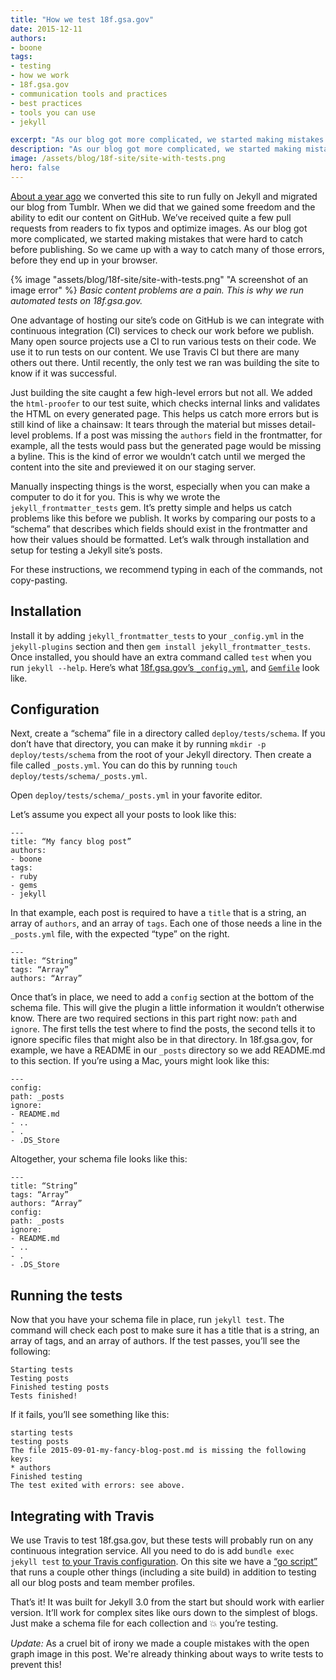 ```yaml
---
title: "How we test 18f.gsa.gov"
date: 2015-12-11
authors:
- boone
tags:
- testing
- how we work
- 18f.gsa.gov
- communication tools and practices
- best practices
- tools you can use
- jekyll

excerpt: "As our blog got more complicated, we started making mistakes that were hard to catch before publishing. So we came up with a way to catch many of those errors, before they end up in your browser."
description: "As our blog got more complicated, we started making mistakes that were hard to catch before publishing. So we came up with a way to catch many of those errors, before they end up in your browser."
image: /assets/blog/18f-site/site-with-tests.png
hero: false
---
```


[About a year ago](https://18f.gsa.gov/2014/11/17/taking-control-of-our-website-with-jekyll-and-webhooks/) we converted this site to run fully on Jekyll and migrated our blog from Tumblr. When we did that we gained some freedom and the ability to edit our content on GitHub. We’ve received quite a few pull requests from readers to fix typos and optimize images. As our blog got more complicated, we started making mistakes that were hard to catch before publishing. So we came up with a way to catch many of those errors, before they end up in your browser.

{% image "assets/blog/18f-site/site-with-tests.png" "A screenshot of an image error" %}
*Basic content problems are a pain. This is why we run automated tests on 18f.gsa.gov.*

One advantage of hosting our site’s code on GitHub is we can integrate with continuous integration (CI) services to check our work before we publish. Many open source projects use a CI to run various tests on their code. We use it to run tests on our content. We use Travis CI but there are many others out there. Until recently, the only test we ran was building the site to know if it was successful.

Just building the site caught a few high-level errors but not all. We added the `html-proofer` to our test suite, which checks internal links and validates the HTML on every generated page. This helps us catch more errors but is still kind of like a chainsaw: It tears through the material but misses detail-level problems. If a post was missing the `authors` field in the frontmatter, for example, all the tests would pass but the generated page would be missing a byline. This is the kind of error we wouldn’t catch until we merged the content into the site and previewed it on our staging server.

Manually inspecting things is the worst, especially when you can make a computer to do it for you. This is why we wrote the `jekyll_frontmatter_tests` gem. It’s pretty simple and helps us catch problems like this before we publish. It works by comparing our posts to a “schema” that describes which fields should exist in the frontmatter and how their values should be formatted. Let’s walk through installation and setup for testing a Jekyll site’s posts.

For these instructions, we recommend typing in each of the commands, not copy-pasting.

## Installation

Install it by adding `jekyll_frontmatter_tests` to your `_config.yml` in the `jekyll-plugins` section and then `gem install jekyll_frontmatter_tests`. Once installed, you should have an extra command called `test` when you run `jekyll --help`. Here’s what [18f.gsa.gov’s `_config.yml`](https://github.com/18F/18f.gsa.gov/blob/staging/_config.yml), and [`Gemfile`](https://github.com/18F/18f.gsa.gov/blob/staging/Gemfile) look like.

## Configuration

Next, create a “schema” file in a directory called `deploy/tests/schema`. If you don’t have that directory, you can make it by running `mkdir -p deploy/tests/schema` from the root of your Jekyll directory. Then create a file called `_posts.yml`. You can do this by running `touch deploy/tests/schema/_posts.yml`.

Open `deploy/tests/schema/_posts.yml` in your favorite editor.

Let’s assume you expect all your posts to look like this:

```
---
title: “My fancy blog post”
authors:
- boone
tags:
- ruby
- gems
- jekyll
```

In that example, each post is required to have a `title` that is a string, an array of `authors`, and an array of `tags`. Each one of those needs a line in the `_posts.yml` file, with the expected “type” on the right.

```
---
title: “String”
tags: “Array”
authors: “Array”
```

Once that’s in place, we need to add a `config` section at the bottom of the schema file. This will give the plugin a little information it wouldn’t otherwise know. There are two required sections in this part right now: `path` and `ignore`. The first tells the test where to find the posts, the second tells it to ignore specific files that might also be in that directory. In 18f.gsa.gov, for example, we have a README in our `_posts` directory so we add README.md to this section. If you’re using a Mac, yours might look like this:

```
---
config:
path: _posts
ignore:
- README.md
- ..
- .
- .DS_Store
```

Altogether, your schema file looks like this:

```
---
title: “String”
tags: “Array”
authors: “Array”
config:
path: _posts
ignore:
- README.md
- ..
- .
- .DS_Store
```

## Running the tests

Now that you have your schema file in place, run `jekyll test`. The command will check each post to make sure it has a title that is a string, an array of tags, and an array of authors. If the test passes, you’ll see the following:

```
Starting tests
Testing posts
Finished testing posts
Tests finished!
```

If it fails, you’ll see something like this:

```
starting tests
testing posts
The file 2015-09-01-my-fancy-blog-post.md is missing the following keys:
* authors
Finished testing
The test exited with errors: see above.
```

## Integrating with Travis

We use Travis to test 18f.gsa.gov, but these tests will probably run on any continuous integration service. All you need to do is add `bundle exec jekyll test` [to your Travis configuration](https://github.com/18F/18f.gsa.gov/blob/staging/.travis.yml#L10). On this site we have a [“go script”](https://github.com/18F/18f.gsa.gov/blob/staging/go) that runs a couple other things (including a site build) in addition to testing all our blog posts and team member profiles.

That’s it! It was built for Jekyll 3.0 from the start but should work with earlier version. It’ll work for complex sites like ours down to the simplest of blogs. Just make a schema file for each collection and :boom: you’re testing.

_Update:_ As a cruel bit of irony we made a couple mistakes with the open graph image in this post. We're already thinking about ways to write tests to prevent this!
